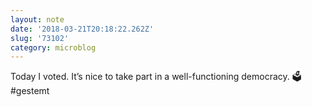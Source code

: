 ```yaml
---
layout: note
date: '2018-03-21T20:18:22.262Z'
slug: '73102'
category: microblog
---
```

Today I voted. It’s nice to take part in a well-functioning democracy. 🗳 #gestemt

